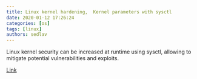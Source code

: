 ```yaml
---
title: Linux kernel hardening,  Kernel parameters with sysctl 
date: 2020-01-12 17:26:24
categories: [os]
tags: [linux]
authors: sedlav
---
```


Linux kernel security can be increased at runtime using sysctl, allowing to mitigate potential vulnerabilities and exploits.

[Link](https://www.kmotoko.com/articles/linux-hardening-kernel-parameters-with-sysctl/)
